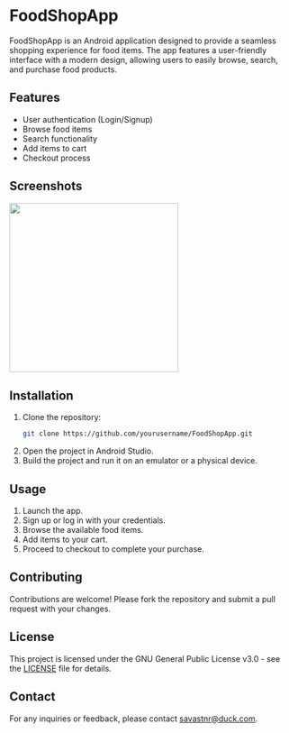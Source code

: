 # FoodShopApp

FoodShopApp is an Android application designed to provide a seamless shopping experience for food items. The app features a user-friendly interface with a modern design, allowing users to easily browse, search, and purchase food products.

## Features

- User authentication (Login/Signup)
- Browse food items
- Search functionality
- Add items to cart
- Checkout process

## Screenshots

<img src="https://github.com/user-attachments/assets/cbe44991-a618-451b-80ee-625b8b808036" width="300">


## Installation

1. Clone the repository:
    ```sh
    git clone https://github.com/yourusername/FoodShopApp.git
    ```
2. Open the project in Android Studio.
3. Build the project and run it on an emulator or a physical device.

## Usage

1. Launch the app.
2. Sign up or log in with your credentials.
3. Browse the available food items.
4. Add items to your cart.
5. Proceed to checkout to complete your purchase.

## Contributing

Contributions are welcome! Please fork the repository and submit a pull request with your changes.

## License

This project is licensed under the GNU General Public License v3.0 - see the [LICENSE](LICENSE) file for details.

## Contact

For any inquiries or feedback, please contact [savastnr@duck.com](mailto:savastnr@duck.com).
